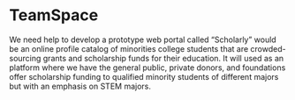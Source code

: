 # TeamSpace
We need help to develop a prototype web portal called “Scholarly” would be an online profile catalog of minorities college students that are crowded-sourcing grants and scholarship funds for their education. It will used as an platform where we have the general public, private donors, and foundations offer scholarship funding to qualified minority students of different majors but with an emphasis on STEM majors.
